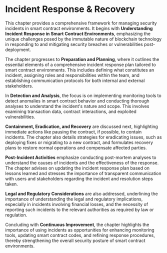 # Incident Response & Recovery

This chapter provides a comprehensive framework for managing security incidents in smart contract environments. It begins with **Understanding Incident Response in Smart Contract Environments**, emphasizing the unique challenges posed by the immutable nature of blockchain technology in responding to and mitigating security breaches or vulnerabilities post-deployment.

The chapter progresses to **Preparation and Planning**, where it outlines the essential elements of a comprehensive incident response plan tailored to smart contract environments. This includes defining what constitutes an incident, assigning roles and responsibilities within the team, and establishing communication protocols for both internal and external stakeholders.

In **Detection and Analysis**, the focus is on implementing monitoring tools to detect anomalies in smart contract behavior and conducting thorough analyses to understand the incident's nature and scope. This involves examining transaction data, contract interactions, and exploited vulnerabilities.

**Containment, Eradication, and Recovery** are discussed next, highlighting immediate actions like pausing the contract, if possible, to contain incidents. The chapter also details strategies for eradicating issues, such as deploying fixes or migrating to a new contract, and formulates recovery plans to restore normal operations and compensate affected parties.

**Post-Incident Activities** emphasize conducting post-mortem analyses to understand the causes of incidents and the effectiveness of the response. The chapter advises on updating the incident response plan based on lessons learned and stresses the importance of transparent communication with users and stakeholders regarding the incident and resolution steps taken.

**Legal and Regulatory Considerations** are also addressed, underlining the importance of understanding the legal and regulatory implications, especially in incidents involving financial losses, and the necessity of reporting such incidents to the relevant authorities as required by law or regulation.

Concluding with **Continuous Improvement**, the chapter highlights the importance of using incidents as opportunities for enhancing monitoring tools, updating smart contract codes, and refining response procedures, thereby strengthening the overall security posture of smart contract environments.